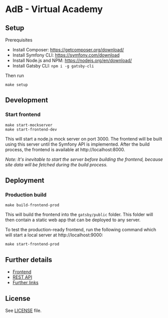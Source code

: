 # AdB - Virtual Academy

## Setup

Prerequisites

- Install Composer: https://getcomposer.org/download/
- Install Symfony CLI: https://symfony.com/download
- Install Node.js and NPM: https://nodejs.org/en/download/
- Install Gatsby CLI: `npm i -g gatsby-cli`

Then run

```console
make setup
```

## Development

### Start frontend

```console
make start-mockserver
make start-frontend-dev
```

This will start a node.js mock server on port 3000. The frontend will be built using this server until the Symfony API is implemented. After the build process, the frontend is available at http://localhost:8000.

_Note: It's inevitable to start the server before building the frontend, because site data will be fetched during the build process._

## Deployment

### Production build

```console
make build-frontend-prod
```

This will build the frontend into the `gatsby/public` folder. This folder will then contain a static web app that can be deployed to any server.

To test the production-ready frontend, run the following command which will start a local server at http://localhost:9000:

```
make start-frontend-prod
```

## Further details

- [Frontend](docs/frontend.md)
- [REST API](docs/api.md)
- [Further links](docs/links.md)

## License

See [LICENSE](LICENSE) file.
